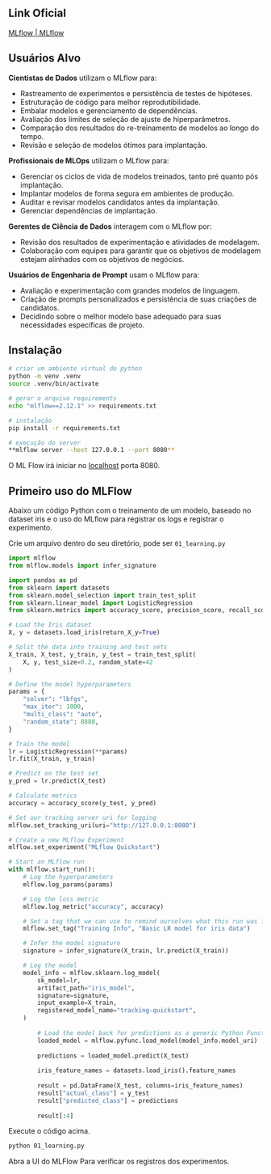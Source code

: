 ## Link Oficial

[MLflow | MLflow](https://mlflow.org/)

## Usuários Alvo

**Cientistas de Dados** utilizam o MLflow para:

- Rastreamento de experimentos e persistência de testes de hipóteses.
- Estruturação de código para melhor reprodutibilidade.
- Embalar modelos e gerenciamento de dependências.
- Avaliação dos limites de seleção de ajuste de hiperparâmetros.
- Comparação dos resultados do re-treinamento de modelos ao longo do tempo.
- Revisão e seleção de modelos ótimos para implantação.

**Profissionais de MLOps** utilizam o MLflow para:

- Gerenciar os ciclos de vida de modelos treinados, tanto pré quanto pós implantação.
- Implantar modelos de forma segura em ambientes de produção.
- Auditar e revisar modelos candidatos antes da implantação.
- Gerenciar dependências de implantação.

**Gerentes de Ciência de Dados** interagem com o MLflow por:

- Revisão dos resultados de experimentação e atividades de modelagem.
- Colaboração com equipes para garantir que os objetivos de modelagem estejam alinhados com os objetivos de negócios.

**Usuários de Engenharia de Prompt** usam o MLflow para:

- Avaliação e experimentação com grandes modelos de linguagem.
- Criação de prompts personalizados e persistência de suas criações de candidatos.
- Decidindo sobre o melhor modelo base adequado para suas necessidades específicas de projeto.

## Instalação

```bash
# criar um ambiente virtual do python
python -m venv .venv
source .venv/bin/activate

# gerar o arquivo requirements
echo "mlflow==2.12.1" >> requirements.txt

# instalação
pip install -r requirements.txt

# execução do server
**mlflow server --host 127.0.0.1 --port 8080**
```

O ML Flow irá iniciar no [localhost](http://localhost) porta 8080.

## Primeiro uso do MLFlow

Abaixo um código Python com o treinamento de um modelo, baseado no dataset iris e o uso do MLflow para registrar os logs e registrar o experimento.

Crie um arquivo dentro do seu diretório, pode ser `01_learning.py`

```python
import mlflow
from mlflow.models import infer_signature

import pandas as pd
from sklearn import datasets
from sklearn.model_selection import train_test_split
from sklearn.linear_model import LogisticRegression
from sklearn.metrics import accuracy_score, precision_score, recall_score, f1_score

# Load the Iris dataset
X, y = datasets.load_iris(return_X_y=True)

# Split the data into training and test sets
X_train, X_test, y_train, y_test = train_test_split(
    X, y, test_size=0.2, random_state=42
)

# Define the model hyperparameters
params = {
    "solver": "lbfgs",
    "max_iter": 1000,
    "multi_class": "auto",
    "random_state": 8888,
}

# Train the model
lr = LogisticRegression(**params)
lr.fit(X_train, y_train)

# Predict on the test set
y_pred = lr.predict(X_test)

# Calculate metrics
accuracy = accuracy_score(y_test, y_pred)

# Set our tracking server uri for logging
mlflow.set_tracking_uri(uri="http://127.0.0.1:8080")

# Create a new MLflow Experiment
mlflow.set_experiment("MLflow Quickstart")

# Start an MLflow run
with mlflow.start_run():
    # Log the hyperparameters
    mlflow.log_params(params)

    # Log the loss metric
    mlflow.log_metric("accuracy", accuracy)

    # Set a tag that we can use to remind ourselves what this run was for
    mlflow.set_tag("Training Info", "Basic LR model for iris data")

    # Infer the model signature
    signature = infer_signature(X_train, lr.predict(X_train))

    # Log the model
    model_info = mlflow.sklearn.log_model(
        sk_model=lr,
        artifact_path="iris_model",
        signature=signature,
        input_example=X_train,
        registered_model_name="tracking-quickstart",
    )
		
		# Load the model back for predictions as a generic Python Function model
		loaded_model = mlflow.pyfunc.load_model(model_info.model_uri)
		
		predictions = loaded_model.predict(X_test)
		
		iris_feature_names = datasets.load_iris().feature_names
		
		result = pd.DataFrame(X_test, columns=iris_feature_names)
		result["actual_class"] = y_test
		result["predicted_class"] = predictions
		
		result[:4]
```

Execute o código acima.

```bash
python 01_learning.py
```

Abra a UI do MLFlow Para verificar os registros dos experimentos.